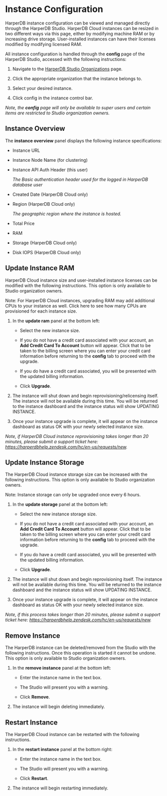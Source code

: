 # Instance Configuration

HarperDB instance configuration can be viewed and managed directly through the HarperDB Studio. HarperDB Cloud instances can be resized in two different ways via this page, either by modifying machine RAM or by increasing drive storage. User-installed instances can have their licenses modified by modifying licensed RAM.



All instance configuration is handled through the **config** page of the HarperDB Studio, accessed with the following instructions:

1) Navigate to the [HarperDB Studio Organizations](https://studio.harperdb.io/organizations) page.

2) Click the appropriate organization that the instance belongs to.

3) Select your desired instance.

4) Click config in the instance control bar.

*Note, the **config** page will only be available to super users and certain items are restricted to Studio organization owners.*

## Instance Overview

The **instance overview** panel displays the following instance specifications:

* Instance URL

* Instance Node Name (for clustering)

* Instance API Auth Header (this user)
   
   *The Basic authentication header used for the logged in HarperDB database user*

* Created Date (HarperDB Cloud only)

* Region (HarperDB Cloud only)
   
   *The geographic region where the instance is hosted.*

* Total Price

* RAM

* Storage (HarperDB Cloud only)

* Disk IOPS (HarperDB Cloud only)

## Update Instance RAM

HarperDB Cloud instance size and user-installed instance licenses can be modified with the following instructions. This option is only available to Studio organization owners.



Note: For HarperDB Cloud instances, upgrading RAM may add additional CPUs to your instance as well. Click here to see how many CPUs are provisioned for each instance size.

1) In the **update ram** panel at the bottom left:

   * Select the new instance size.
   
   * If you do not have a credit card associated with your account, an **Add Credit Card To Account** button will appear. Click that to be taken to the billing screen where you can enter your credit card information before returning to the **config** tab to proceed with the upgrade.
   
   * If you do have a credit card associated, you will be presented with the updated billing information.
   
   * Click **Upgrade**.
   
2) The instance will shut down and begin reprovisioning/relicensing itself. The instance will not be available during this time. You will be returned to the instance dashboard and the instance status will show UPDATING INSTANCE.

3) Once your instance upgrade is complete, it will appear on the instance dashboard as status OK with your newly selected instance size.

*Note, if HarperDB Cloud instance reprovisioning takes longer than 20 minutes, please submit a support ticket here: https://harperdbhelp.zendesk.com/hc/en-us/requests/new.*

## Update Instance Storage

The HarperDB Cloud instance storage size can be increased with the following instructions. This option is only available to Studio organization owners.

Note: Instance storage can only be upgraded once every 6 hours.

1) In the **update storage** panel at the bottom left:

   * Select the new instance storage size.
   
   * If you do not have a credit card associated with your account, an **Add Credit Card To Account** button will appear. Click that to be taken to the billing screen where you can enter your credit card information before returning to the **config** tab to proceed with the upgrade.
   
   * If you do have a credit card associated, you will be presented with the updated billing information.
   
   * Click **Upgrade**.
   
2) The instance will shut down and begin reprovisioning itself. The instance will not be available during this time. You will be returned to the instance dashboard and the instance status will show UPDATING INSTANCE.
   
3) Once your instance upgrade is complete, it will appear on the instance dashboard as status OK with your newly selected instance size.
   
*Note, if this process takes longer than 20 minutes, please submit a support ticket here: https://harperdbhelp.zendesk.com/hc/en-us/requests/new.*

## Remove Instance

The HarperDB instance can be deleted/removed from the Studio with the following instructions. Once this operation is started it cannot be undone. This option is only available to Studio organization owners.

1) In the **remove instance** panel at the bottom left:
   * Enter the instance name in the text box.
   
   * The Studio will present you with a warning.
   
   * Click **Remove**.
   
2) The instance will begin deleting immediately.
   
## Restart Instance

The HarperDB Cloud instance can be restarted with the following instructions.

1) In the **restart instance** panel at the bottom right:
   * Enter the instance name in the text box.
   
   * The Studio will present you with a warning.
   
   * Click **Restart**.
   
2) The instance will begin restarting immediately.